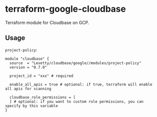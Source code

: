 # terraform-google-cloudbase

Terraform module for Cloudbase on GCP.

## Usage
`project-policy`:
```
module "cloudbase" {
  source  = "Levetty/cloudbase/google//modules/project-policy"
  version = "0.7.0"

  project_id = "xxx" # required

  enable_all_apis = true # optional: if true, terraform will enable all apis for scanning

  cloudbase_role_permissions = [
  ] # optional: if you want to custom role permissions, you can specify by this variable
}
```
